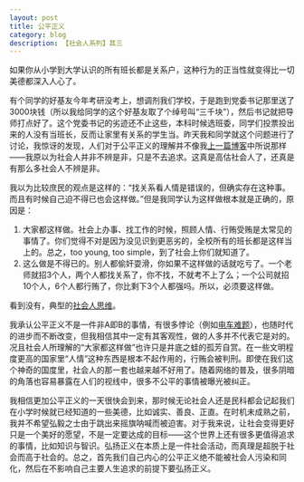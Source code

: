```yaml
---
layout: post
title: 公平正义
category: blog
description: 【社会人系列】其三
---
```


如果你从小学到大学认识的所有班长都是关系户，这种行为的正当性就变得比一切美德都深入人心了。

有个同学的好基友今年考研没考上，想调剂我们学校，于是跑到党委书记那里送了3000块钱（所以我给同学的这个好基友取了个绰号叫“三千块”），然后书记就把导师打点好了。这个党委书记的劣迹还不止这些，本科时候选班委，同学们投票投出来的人没有当班长，反而让家里有关系的学生当。昨天我和同学就这个问题进行了讨论，我惊讶的发现，人们对于公平正义的理解并不像我[上一篇博客](http://runninghack.github.io/conscientiou-and-numb/)中所说那样——我原以为社会人并非不辨是非，只是不去追求。这真是高估社会人了，还真是有那么多社会人不辨是非。

我以为比较庶民的观点是这样的：“找关系看人情是错误的，但确实存在这种事。而且有时候自己迫不得已也会这样做。”但是我同学认为这样做根本就是正确的，原因是：

1. 大家都这样做。社会上办事、找工作的时候，照顾人情、行贿受贿是太常见的事情了。你们觉得不对是因为没见识到更恶劣的，全校所有的班长都是这样当上的。总之，too young, too simple，到了社会上你们就知道了。
2. 这么做是不得已的。别人都偷奸耍滑，你如果不这样做的话就吃亏了。一个老师就招3个人，两个人都找关系了，你不找，不就考不上了么；一个公司就招10个人，6个人都行贿了，你比剩下3个人都强吗。所以，必须要这样做。

看到没有，典型的[社会人思维](http://runninghack.github.io/social-man-and-elite/)。

我承认公平正义不是一件非A即B的事情，有很多悖论（例如[电车难题](http://zh.wikipedia.org/zh/%E6%9C%89%E8%BD%A8%E7%94%B5%E8%BD%A6%E9%9A%BE%E9%A2%98)），也随时代的进步而不断改变，但我相信其中一定有其客观性，做的人多并不代表它是对的。况且社会人所理解的“大家都这样做”也许只是井底之蛙的孤芳自赏。在一些文明程度更高的国家里“人情”这种东西是根本不起作用的，行贿会被判刑。即使在我们这个神奇的国度里，社会人的那一套也越来越不好用了。随着网络的普及，很多阴暗的角落也容易暴露在人们的视线中，很多不公平的事情被曝光被纠正。

我相信更加公平正义的一天很快会到来，那时候无论社会人还是民科都会记起我们在小学时候就已经知道的一些美德，比如诚实、善良、正直。在时机未成熟之前，我并不希望弘毅之士由于跳出来摇旗呐喊而被迫害。对于我来说，让社会变得更好只是一个美好的愿望，不是一定要达成的目标——这个世界上还有很多更值得追求的事情，比如知识与智识。弘扬正义在本质上是一件社会活动，而真理是超脱于社会而高于社会的。总之，首先我们自己内心的公平正义绝不能被社会人污染和同化，然后在不影响自己主要人生追求的前提下要弘扬正义。